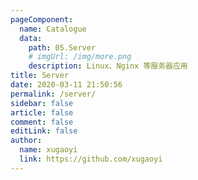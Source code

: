 ```yaml
---
pageComponent:
  name: Catalogue
  data:
    path: 05.Server
    # imgUrl: /img/more.png
    description: Linux、Nginx 等服务器应用
title: Server
date: 2020-03-11 21:50:56
permalink: /server/
sidebar: false
article: false
comment: false
editLink: false
author:
  name: xugaoyi
  link: https://github.com/xugaoyi
---
```

